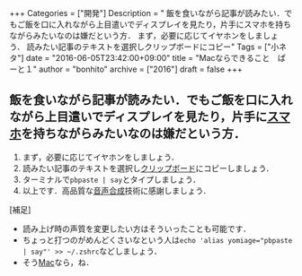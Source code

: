 +++
Categories = ["開発"]
Description = " 飯を食いながら記事が読みたい．でもご飯を口に入れながら上目遣いでディスプレイを見たり，片手にスマホを持ちながらみたいなのは嫌だという方．   まず，必要に応じてイヤホンをしましょう．  読みたい記事のテキストを選択しクリップボードにコピー"
Tags = ["小ネタ"]
date = "2016-06-05T23:42:00+09:00"
title = "Macならできること　ぱーと１"
author = "bonhito"
archive = ["2016"]
draft = false
+++

<body>
<h2>飯を食いながら記事が読みたい．でもご飯を口に入れながら上目遣いでディスプレイを見たり，片手に<a class="keyword" href="http://d.hatena.ne.jp/keyword/%A5%B9%A5%DE%A5%DB">スマホ</a>を持ちながらみたいなのは嫌だという方．</h2>

<ol>
<li>まず，必要に応じてイヤホンをしましょう．</li>
<li>読みたい記事のテキストを選択し<a class="keyword" href="http://d.hatena.ne.jp/keyword/%A5%AF%A5%EA%A5%C3%A5%D7%A5%DC%A1%BC%A5%C9">クリップボード</a>にコピーしましょう．</li>
<li>ターミナルで<code>pbpaste | say</code>とタイプしましょう．</li>
<li>以上です．高品質な<a class="keyword" href="http://d.hatena.ne.jp/keyword/%B2%BB%C0%BC%B9%E7%C0%AE">音声合成</a>技術に感謝しましょう．</li>
</ol>


<p>[補足]</p>

<ul>
<li>読み上げ時の声質を変更したい方はそういったことも可能です．</li>
<li>ちょっと打つのがめんどくさいなという人は<code>echo 'alias yomiage="pbpaste | say"' &gt;&gt; ~/.zshrc</code>などしましょう．</li>
<li>そう<a class="keyword" href="http://d.hatena.ne.jp/keyword/Mac">Mac</a>なら，ね．</li>
</ul>

</body>
